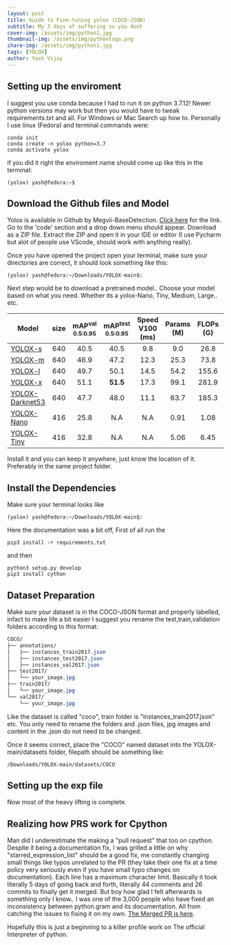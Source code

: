 ```yaml
---
layout: post
title: Guide to Fine-tuning yolox (COCO-JSON)
subtitle: My 3 days of suffering so you dont
cover-img: /assets/img/python1.jpg
thumbnail-img: /assets/img/pythonlogo.png
share-img: /assets/img/python1.jpg
tags: [YOLOX]
author: Yash Vijay
---
```

## Setting up the enviroment
I suggest you use conda because I had to run it on python 3.7.12!
Newer python versions may work but then you would have to tweak requirements.txt
and all. For Windows or Mac Search up how to. Personally I use linux (Fedora) and 
terminal commands were:

~~~
conda init
conda create -n yolox python=3.7
conda activate yolox
~~~
if you did it right the enviroment name should come up like this in the terminal:
~~~
(yolox) yash@fedora:~$ 
~~~
## Download the Github files and Model

Yolox is available in Github by Megvii-BaseDetection. [Click here](https://github.com/Megvii-BaseDetection/YOLOX)
for the link. Go to the 'code' section and a drop down menu should appear. Download as a ZIP file.
Extract the ZIP and open it in your IDE or editor (I use Pycharm but alot of people use VScode, 
should work with anything really).

Once you have opened the project open your terminal, make sure your directories are correct,
it should look something like this:
~~~
(yolox) yash@fedora:~/Downloads/YOLOX-main$:
~~~
Next step would be to download a pretrained model.. Choose your model based on what you need. Whether its a 
yolox-Nano, Tiny, Medium, Large.. etc. 

|Model |size |mAP<sup>val<br>0.5:0.95 |mAP<sup>test<br>0.5:0.95 | Speed V100<br>(ms) | Params<br>(M) |FLOPs<br>(G)| weights |
| ------        |:---: | :---:    | :---:       |:---:     |:---:  | :---: | :----: |
|[YOLOX-s](./exps/default/yolox_s.py)    |640  |40.5 |40.5      |9.8      |9.0 | 26.8 | [github](https://github.com/Megvii-BaseDetection/YOLOX/releases/download/0.1.1rc0/yolox_s.pth) |
|[YOLOX-m](./exps/default/yolox_m.py)    |640  |46.9 |47.2      |12.3     |25.3 |73.8| [github](https://github.com/Megvii-BaseDetection/YOLOX/releases/download/0.1.1rc0/yolox_m.pth) |
|[YOLOX-l](./exps/default/yolox_l.py)    |640  |49.7 |50.1      |14.5     |54.2| 155.6 | [github](https://github.com/Megvii-BaseDetection/YOLOX/releases/download/0.1.1rc0/yolox_l.pth) |
|[YOLOX-x](./exps/default/yolox_x.py)   |640   |51.1 |**51.5**  | 17.3    |99.1 |281.9 | [github](https://github.com/Megvii-BaseDetection/YOLOX/releases/download/0.1.1rc0/yolox_x.pth) |
|[YOLOX-Darknet53](./exps/default/yolov3.py)   |640  | 47.7 | 48.0 | 11.1 |63.7 | 185.3 | [github](https://github.com/Megvii-BaseDetection/YOLOX/releases/download/0.1.1rc0/yolox_darknet.pth) |
|[YOLOX-Nano](./exps/default/yolox_nano.py) |416  |25.8  |N.A  |N.A  | 0.91 |1.08 | [github](https://github.com/Megvii-BaseDetection/YOLOX/releases/download/0.1.1rc0/yolox_nano.pth) |
|[YOLOX-Tiny](./exps/default/yolox_tiny.py) |416  |32.8 |N.A  |N.A  |5.06 |6.45 | [github](https://github.com/Megvii-BaseDetection/YOLOX/releases/download/0.1.1rc0/yolox_tiny.pth) |

Install it and you can keep it anywhere, just know the location of it. Preferably in the same project folder.

## Install the Dependencies
Make sure your terminal looks like 
```
(yolox) yash@fedora:~/Downloads/YOLOX-main$:
```
Here the documentation was a bit off, First of all run the 
```
pip3 install -r requirements.txt
```
and then 
```
python3 setup.py develop
pip3 install cython
```
## Dataset Preparation

Make sure your dataset is in the COCO-JSON format and properly labelled, infact to make life a bit easier
I suggest you rename the test,train,validation folders according to this format:
```css
COCO/
├── annotations/
│   ├── instances_train2017.json
│   ├── instances_test2017.json
│   ├── instances_val2017.json
├── test2017/
│   └── your_image.jpg
├── train2017/
│   └── your_image.jpg
└── val2017/
    └── your_image.jpg
```
Like the dataset is called "coco", train folder is "instances_train2017.json" etc.
You only need to rename the folders and .json files, jpg images and content in the .json
do not need to be changed.

Once it seems correct, place the "COCO" named dataset into the YOLOX-main/datasets folder, filepath
should be something like:
```
/Downloads/YOLOX-main/datasets/COCO
```

## Setting up the exp file
Now most of the heavy lifting is complete.



## Realizing how PRS work for Cpython

Man did I underestimate the making a "pull request" that too on cpython. Despite it being a documentation fix, I was grilled a little on why 
"starred_expression_list" should be a good fix, me constantly changing small things like typos unrelated to the PR (they take their one fix
at a time policy very seriously even if you have small typo changes on documentation). Each line has a maximum character limit. Basically
it took literally 5 days of going back and forth, literally 44 comments and 26 commits to finally get it merged. But boy how glad I felt
afterwards is something only I know.. I was one of the 3,000 people who have fixed an inconsistency between python.gram and its documentation. 
All from catching the issues to fixing it on my own. [The Merged PR is here](https://github.com/python/cpython/pull/134034).

Hopefully this is just a beginning to a killer profile work on The official Interpreter of python.
